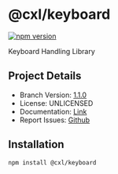 # @cxl/keyboard 
	
[![npm version](https://badge.fury.io/js/%40cxl%2Fkeyboard.svg)](https://badge.fury.io/js/%40cxl%2Fkeyboard)

Keyboard Handling Library

## Project Details

-   Branch Version: [1.1.0](https://npmjs.com/package/@cxl/keyboard/v/1.1.0)
-   License: UNLICENSED
-   Documentation: [Link](https://cxlio.github.io/open/keyboard)
-   Report Issues: [Github](https://github.com/cxlio/open/issues)

## Installation

	npm install @cxl/keyboard

